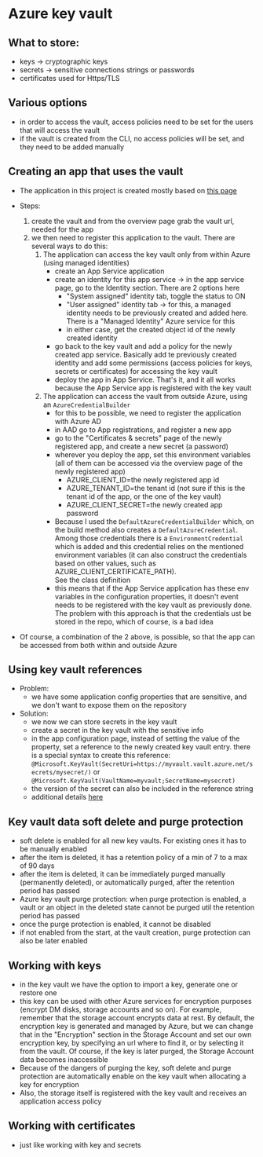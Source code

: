 # Azure key vault

## What to store:
- keys -> cryptographic keys
- secrets -> sensitive connections strings or passwords
- certificates used for Https/TLS

## Various options
- in order to access the vault, access policies need to be set for the users that will access the vault
- if the vault is created from the CLI, no access policies will be set, and they need to be added manually

## Creating an app that uses the vault
- The application in this project is created mostly based on [this page](https://github.com/Azure/azure-sdk-for-java/tree/main/sdk/keyvault/azure-security-keyvault-secrets#create-secret-client) 
- Steps:
  1. create the vault and from the overview page grab the vault url, needed for the app
  2. we then need to register this application to the vault. There are several ways to do this:
     1. The application can access the key vault only from within Azure (using managed identities)
        - create an App Service application
        - create an identity for this app service -> in the app service page, go to the Identity section. There are 2 options here
          - "System assigned" identity tab, toggle the status to ON
          - "User assigned" identity tab -> for this, a managed identity needs to be previously created and added here. 
             There is a "Managed Identity" Azure service for this
          - in either case, get the created object id of the newly created identity
        - go back to the key vault and add a policy for the newly created app service. Basically add te previously created identity
          and add some permissions (access policies for keys, secrets or certificates) for accessing the key vault
        - deploy the app in App Service. That's it, and it all works because the App Service app is registered with the key vault
     2. The application can access the vault from outside Azure, using an `AzureCredentialBuilder`
        - for this to be possible, we need to register the application with Azure AD
        - in AAD go to App registrations, and register a new app
        - go to the "Certificates & secrets" page of the newly registered app, and create a new secret (a password)
        - wherever you deploy the app, set this environment variables (all of them can be accessed via the overview page of the newly registered app)
             - AZURE_CLIENT_ID=the newly registered app id
             - AZURE_TENANT_ID=the tenant id (not sure if this is the tenant id of the app, or the one of the key vault)
             - AZURE_CLIENT_SECRET=the newly created app password
        - Because I used the `DefaultAzureCredentialBuilder` which, on the build method also creates a `DefaultAzureCredential`. 
          Among those credentials there is a `EnvironmentCredential` which is added and this credential relies on the
          mentioned environment variables (it can also construct the credentials based on other values, such as AZURE_CLIENT_CERTIFICATE_PATH).  
          See the class definition
        - this means that if the App Service application has these env variables in the configuration properties, it 
          doesn't event needs to be registered with the key vault as previously done. The problem with this approach is that 
          the credentials ust be stored in the repo, which of course, is a bad idea
         
- Of course, a combination of the 2 above, is possible, so that the app can be accessed from both within and outside Azure

## Using key vault references
- Problem: 
  - we have some application config properties that are sensitive, and we don't want to expose them on the repository
- Solution: 
  - we now we can store secrets in the key vault
  - create a secret in the key vault with the sensitive info   
  - in the app configuration page, instead of setting the value of the property, set a reference to the newly created 
    key vault entry. there is a special syntax to create this reference:
    `@Microsoft.KeyVault(SecretUri=https://myvault.vault.azure.net/secrets/mysecret/)`
    or `@Microsoft.KeyVault(VaultName=myvault;SecretName=mysecret)`
  - the version of the secret can also be included in the reference string
  - additional details [here](https://docs.microsoft.com/en-us/azure/app-service/app-service-key-vault-references)

## Key vault data soft delete and purge protection
- soft delete is enabled for all new key vaults. For existing ones it has to be manually enabled
- after the item is deleted, it has a retention policy of a min of 7 to a max of 90 days 
- after the item is deleted, it can be immediately purged manually (permanently deleted), or automatically purged,
  after the retention period has passed
- Azure key vault purge protection: when purge protection is enabled, a vault or an object in the deleted state cannot
  be purged util the retention period has passed
- once the purge protection is enabled, it cannot be disabled
- if not enabled from the start, at the vault creation, purge protection can also be later enabled

## Working with keys
- in the key vault we have the option to import a key, generate one or restore one
- this key can be used with other Azure services for encryption purposes (encrypt DM disks, storage accounts and so on).
  For example, remember that the storage account encrypts data at rest. By default, the encryption key is generated and 
  managed by Azure, but we can change that in the "Encryption" section in the Storage Account and set our own encryption key, 
  by specifying an url where to find it, or by selecting it from the vault. Of course, if the key is later purged,
  the Storage Account data becomes inaccessible
- Because of the dangers of purging the key, soft delete and purge protection are automatically enable on the key vault
  when allocating a key for encryption
- Also, the storage itself is registered with the key vault and receives an application access policy

## Working with certificates
- just like working with key and secrets